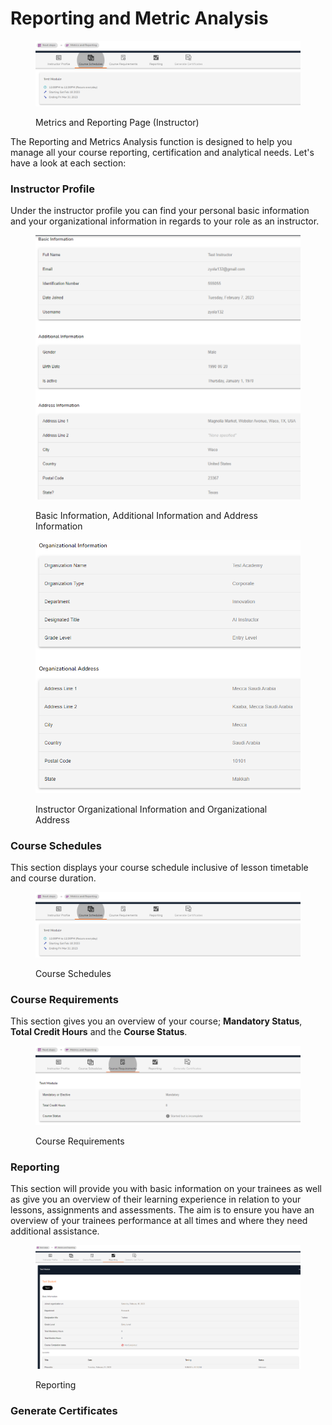 # Reporting and Metric Analysis

<figure><img src="../.gitbook/assets/rm1.PNG" alt=""><figcaption><p>Metrics and Reporting Page (Instructor)</p></figcaption></figure>

The Reporting and Metrics Analysis function is designed to help you manage all your course reporting, certification and analytical needs. Let's have a look at each section:

### Instructor Profile

Under the instructor profile you can find your personal basic information and your organizational information in regards to your role as an instructor.

<figure><img src="../.gitbook/assets/rm3.PNG" alt=""><figcaption><p>Basic Information, Additional Information and Address Information</p></figcaption></figure>

<figure><img src="../.gitbook/assets/rm5.PNG" alt=""><figcaption><p>Instructor Organizational Information and Organizational Address</p></figcaption></figure>

### Course Schedules

This section displays your course schedule inclusive of lesson timetable and course duration.

<figure><img src="../.gitbook/assets/rm1.PNG" alt=""><figcaption><p>Course Schedules</p></figcaption></figure>

### Course Requirements

This section gives you an overview of your course; **Mandatory Status**, **Total Credit Hours** and the **Course Status**.

<figure><img src="../.gitbook/assets/rm6.PNG" alt=""><figcaption><p>Course Requirements</p></figcaption></figure>

### Reporting

This section will provide you with basic information on your trainees as well as give you an overview of their learning experience in relation to your lessons, assignments and assessments. The aim is to ensure you have an overview of your trainees performance at all times and where they need additional assistance.

<figure><img src="../.gitbook/assets/rm9.PNG" alt=""><figcaption><p>Reporting</p></figcaption></figure>

### Generate Certificates

##

